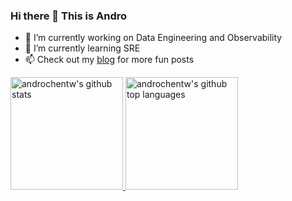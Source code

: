 ### Hi there 👋 This is Andro

- 🔭 I’m currently working on Data Engineering and Observability
- 🌱 I’m currently learning SRE 
- 📫 Check out my [blog](https://blog.androchen.tw/) for more fun posts

<a href="https://github.com/androchentw">
  <img height="180em" src="https://github-readme-stats.vercel.app/api?username=androchentw&show_icons=true&theme=merko&count_private=true" alt="androchentw's github stats" />
  <img height="180em" src="https://github-readme-stats.vercel.app/api/top-langs/?username=androchentw&theme=tokyonight&layout=compact" alt="androchentw's github top languages" />
</a>


<!--
**androchentw/androchentw** is a ✨ _special_ ✨ repository because its `README.md` (this file) appears on your GitHub profile.


- 
- 👯 I’m looking to collaborate on ...
- 🤔 I’m looking for help with ...
- 💬 Ask me about ...

- 😄 Pronouns: ...
- ⚡ Fun fact: ...
-->
